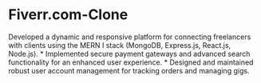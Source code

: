 # Fiverr.com-Clone
Developed a dynamic and responsive platform for connecting freelancers with clients using the MERN I stack (MongoDB, Express.js, React.js, Node.js). * Implemented secure payment gateways and advanced search functionality for an enhanced user experience. * Designed and maintained robust user account management for tracking orders and managing gigs. 
